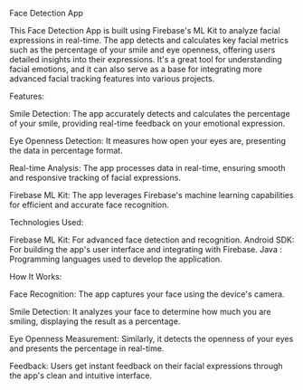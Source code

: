 Face Detection App

This Face Detection App is built using Firebase's ML Kit to analyze facial expressions in real-time. The app detects and calculates key facial metrics such as the percentage of your smile and eye openness, offering users detailed insights into their expressions. It's a great tool for understanding facial emotions, and it can also serve as a base for integrating more advanced facial tracking features into various projects.

Features:

Smile Detection: The app accurately detects and calculates the percentage of your smile, providing real-time feedback on your emotional expression.

Eye Openness Detection: It measures how open your eyes are, presenting the data in percentage format.

Real-time Analysis: The app processes data in real-time, ensuring smooth and responsive tracking of facial expressions.

Firebase ML Kit: The app leverages Firebase's machine learning capabilities for efficient and accurate face recognition.

Technologies Used:

Firebase ML Kit: For advanced face detection and recognition.
Android SDK: For building the app's user interface and integrating with Firebase.
Java : Programming languages used to develop the application.

How It Works:

Face Recognition: The app captures your face using the device's camera.

Smile Detection: It analyzes your face to determine how much you are smiling, displaying the result as a percentage.

Eye Openness Measurement: Similarly, it detects the openness of your eyes and presents the percentage in real-time.

Feedback: Users get instant feedback on their facial expressions through the app's clean and intuitive interface.
